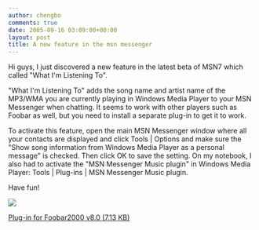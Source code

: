 ```yaml
---
author: chengbo
comments: true
date: 2005-09-16 03:09:00+00:00
layout: post
title: A new feature in the msn messenger
---
```


Hi guys, I just discovered a new feature in the latest beta of MSN7 which called "What I'm Listening To".

"What I'm Listening To" adds the song name and artist name of the MP3/WMA you are currently playing in Windows Media Player to your MSN Messenger when chatting. It seems to work with other players such as Foobar as well, but you need to install a separate plug-in to get it to work.

To activate this feature, open the main MSN Messenger window where all your contacts are displayed and click Tools | Options and make sure the "Show song information from Windows Media Player as a personal message"  is checked. Then click OK to save the setting. On my notebook, I also had to activate the "MSN Messenger Music plugin" in Windows Media Player: Tools | Plug-ins | MSN Messenger Music plugin.

Have fun!

![](http://chengbo.net/content/binary/Msn.What.am.i.listening.to.png)

[Plug-in for Foobar2000 v8.0 (7.13 KB)](http://chengbo.net/content/binary/foo_msn.zip)
